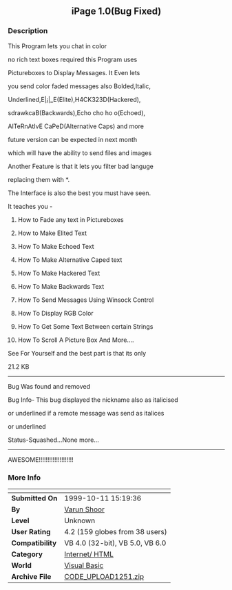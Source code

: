 ﻿<div align="center">

## iPage 1\.0\(Bug Fixed\)


</div>

### Description

This Program lets you chat in color

no rich text boxes required this Program uses

Pictureboxes to Display Messages. It Even lets

you send color faded messages also Bolded,Italic,

Underlined,E|_¡_|_E(Elite),H4CK323D(Hackered),

sdrawkcaB(Backwards),Echo cho ho o(Echoed),

AlTeRnAtIvE CaPeD(Alternative Caps) and more

future version can be expected in next month

which will have the ability to send files and images

Another Feature is that it lets you filter bad languge

replacing them with *.

The Interface is also the best you must have seen.

It teaches you -

1) How to Fade any text in Pictureboxes

2) How to Make Elited Text

3) How To Make Echoed Text

4) How To Make Alternative Caped text

5) How To Make Hackered Text

6) How To Make Backwards Text

7) How To Send Messages Using Winsock Control

8) How To Display RGB Color

9) How To Get Some Text Between certain Strings

10) How To Scroll A Picture Box And More....

See For Yourself and the best part is that its only

21.2 KB

----

Bug Was found and removed

Bug Info- This bug displayed the nickname also as italicised

or underlined if a remote message was send as italices

or underlined

Status-Squashed...None more...

----

AWESOME!!!!!!!!!!!!!!!!!!!!
 
### More Info
 


<span>             |<span>
---                |---
**Submitted On**   |1999-10-11 15:19:36
**By**             |[Varun Shoor](https://github.com/Planet-Source-Code/PSCIndex/blob/master/ByAuthor/varun-shoor.md)
**Level**          |Unknown
**User Rating**    |4.2 (159 globes from 38 users)
**Compatibility**  |VB 4\.0 \(32\-bit\), VB 5\.0, VB 6\.0
**Category**       |[Internet/ HTML](https://github.com/Planet-Source-Code/PSCIndex/blob/master/ByCategory/internet-html__1-34.md)
**World**          |[Visual Basic](https://github.com/Planet-Source-Code/PSCIndex/blob/master/ByWorld/visual-basic.md)
**Archive File**   |[CODE\_UPLOAD1251\.zip](https://github.com/Planet-Source-Code/varun-shoor-ipage-1-0-bug-fixed__1-3969/archive/master.zip)








